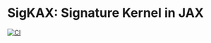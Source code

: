 # SigKAX: Signature Kernel in JAX
[![CI](https://github.com/anh-tong/sigkax/actions/workflows/run_test.yml/badge.svg)](https://github.com/anh-tong/sigkax/actions/workflows/run_test.yml)
